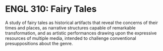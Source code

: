 # ENGL 310: Fairy Tales

A study of fairy tales as historical artifacts that reveal the concerns of their times and places, as narrative structures capable of remarkable transformation, and as artistic performances drawing upon the expressive resources of multiple media, intended to challenge conventional presuppositions about the genre.